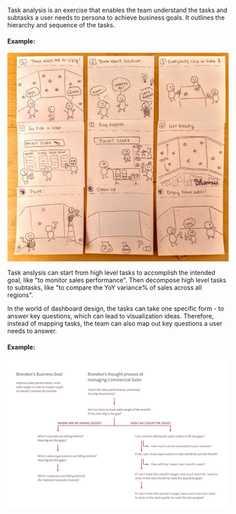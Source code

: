 Task analysis is an exercise that enables the team understand the tasks and subtasks a user needs to persona to achieve business goals. It outlines the hierarchy and sequence of the tasks. 

#### Example:

![Task Analysis Example](/images/task-analysis.jpeg?raw=true "Task Analysis Example")


Task anslysis can start from high level tasks to accomplish the intended goal, like "to monitor sales performance". Then decompose high level tasks to subtasks, like "to compare the YoY variance% of sales across all regions". 

In the world of dashboard design, the tasks can take one specific form - to answer key questions, which can lead to visualization ideas. Therefore, instead of mapping tasks, the team can also map out key questions a user needs to answer. 

#### Example:

![Key Question Mapping](/images/path-of-questions.png?raw=true "Key Question Mapping")
